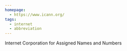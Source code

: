 ```yaml
---
homepage:
  - https://www.icann.org/
tags:
  - internet
  - abbreviation
---
```

Internet Corporation for Assigned Names and Numbers
